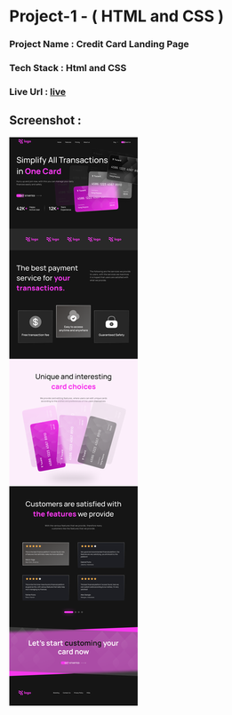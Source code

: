 # Project-1 - ( HTML and CSS )

### Project Name : Credit Card Landing Page

### Tech Stack : Html and CSS

### Live Url : [live]()

## Screenshot :

![Project 1](./Credit%20card%20landing%20page.png)
